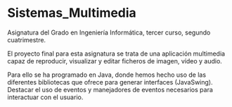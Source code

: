 Sistemas_Multimedia
===================

Asignatura del Grado en Ingeniería Informática, tercer curso, segundo cuatrimestre.

El proyecto final para esta asignatura se trata de una aplicación multimedia capaz de reproducir, visualizar y editar ficheros de imagen, vídeo y audio.

Para ello se ha programado en Java, donde hemos hecho uso de las diferentes bibliotecas que ofrece para generar interfaces (JavaSwing). Destacar el uso de eventos y manejadores de eventos necesarios para interactuar con el usuario.
 

